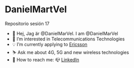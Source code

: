 # DanielMartVel
Repositorio sesión 17
- 👋 Hej, Jag är @DanielMarVel. I am @DanielMarVel
- 👀 I’m interested in Telecommunications Technologies 
- 💡 I’m currently applying to [Ericsson](https://www.ericsson.com/en)
- ⛷ Ask me about 4G, 5G and new wireless technologies 
- 🧐 How to reach me: 📪 [LinkedIn](www.linkedin.com/in/danielMartinezVelazquez)

<!---
DanielMarVel/DanielMarVel is a ✨ special ✨ repository because its `README.md` (this file) appears on your GitHub profile.
You can click the Preview link to take a look at your changes.
--->
